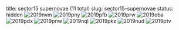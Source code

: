 title: sector15 supernovae (11 total)
slug: sector15-supernovae
status: hidden
![2019nvm]({filename}../../images/sector15/lc_2019nvm_cleaned.png)
![2019pny]({filename}../../images/sector15/lc_2019pny_cleaned.png)
![2019pfb]({filename}../../images/sector15/lc_2019pfb_cleaned.png)
![2019prw]({filename}../../images/sector15/lc_2019prw_cleaned.png)
![2019oba]({filename}../../images/sector15/lc_2019oba_cleaned.png)
![2019pdx]({filename}../../images/sector15/lc_2019pdx_cleaned.png)
![2019pnw]({filename}../../images/sector15/lc_2019pnw_cleaned.png)
![2019nql]({filename}../../images/sector15/lc_2019nql_cleaned.png)
![2019pkz]({filename}../../images/sector15/lc_2019pkz_cleaned.png)
![2019nud]({filename}../../images/sector15/lc_2019nud_cleaned.png)
![2019ptv]({filename}../../images/sector15/lc_2019ptv_cleaned.png)
